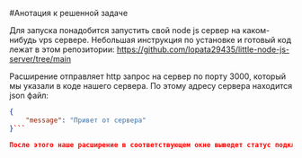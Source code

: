 #Анотация к решенной задаче

Для запуска понадобится запустить свой node js сервер на каком-нибудь vps сервере. Небольшая инструкция по установке и готовый код лежат в этом репозитории: https://github.com/lopata29435/little-node-js-server/tree/main

Расширение отправляет http запрос на сервер по порту 3000, который мы указали в коде нашего сервера. По этому адресу сервера находится json файл:
```json
{
    "message": "Привет от сервера"
}```

После этого наше расширение в соответствующем окне выведет статус подключения к нашему серверу.
